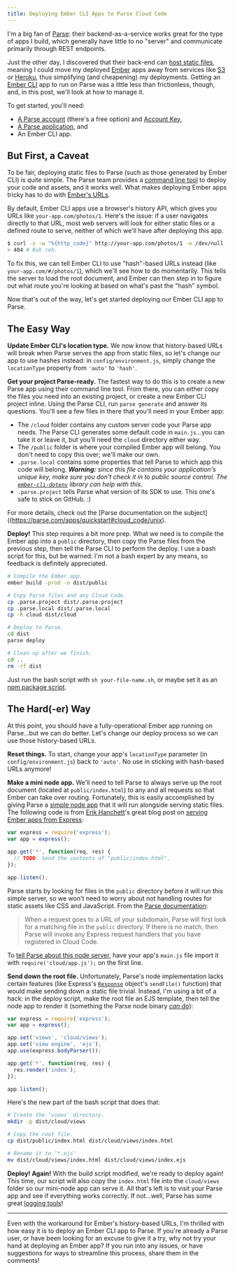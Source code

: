 ```yaml
---
title: Deploying Ember CLI Apps to Parse Cloud Code
---
```


I'm a big fan of [Parse](https://parse.com/): their backend-as-a-service works great for the type of apps I build, which generally have little to no "server" and communicate primarily through REST endpoints.

<!-- more -->

Just the other day, I discovered that their back-end can [host static files](http://blog.parse.com/announcements/goodbye-web-servers-hello-parse-hosting/), meaning I could move my deployed [Ember](http://emberjs.com/) apps away from services like [S3](http://aws.amazon.com/s3/) or [Heroku](https://www.heroku.com/), thus simplifying (and cheapening) my deployments. Getting an [Ember CLI](http://www.ember-cli.com/) app to run on Parse was a little less than frictionless, though, and, in this post, we'll look at how to manage it.

To get started, you'll need:

* [A Parse account](https://www.parse.com/signup) (there's a free option) and [Account Key](https://parse.com/account/keys),
* [A Parse application](https://parse.com/apps), and
* An Ember CLI app.

## But First, a Caveat

To be fair, deploying static files to Parse (such as those generated by Ember CLI) is quite simple. The Parse team provides a [command line tool](https://parse.com/docs/js/guide#command-line) to deploy your code and assets, and it works well. What makes deploying Ember apps tricky has to do with [Ember's URLs](http://guides.emberjs.com/v2.0.0/routing/specifying-the-location-api/).

By default, Ember CLI apps use a browser's history API, which gives you URLs like `your-app.com/photos/1`. Here's the issue: if a user navigates directly to that URL, most web servers will look for either static files or a defined route to serve, neither of which we'll have after deploying this app.

``` bash
$ curl -s -w "%{http_code}" http://your-app.com/photos/1 -o /dev/null
> 404 # Ruh roh.
```

To fix this, we can tell Ember CLI to use "hash"-based URLs instead (like `your-app.com/#/photos/1`), which we'll see how to do momentarily. This tells the server to load the root document, and Ember can then step in to figure out what route you're looking at based on what's past the "hash" symbol.

Now that's out of the way, let's get started deploying our Ember CLI app to Parse.

## The Easy Way

**Update Ember CLI's location type.** We now know that history-based URLs will break when Parse serves the app from static files, so let's change our app to use hashes instead: in `config/environment.js`, simply change the `locationType` property from `'auto'` to `'hash'`.

**Get your project Parse-ready.** The fastest way to do this is to create a new Parse app using their command line tool. From there, you can either copy the files you need into an existing project, or create a new Ember CLI project inline. Using the Parse CLI, run `parse generate` and answer its questions. You'll see a few files in there that you'll need in your Ember app:

* The `/cloud` folder contains any custom server code your Parse app needs. The Parse CLI generates some default code in `main.js`...you can take it or leave it, but you'll need the `cloud` directory either way.
* The `/public` folder is where your compiled Ember app will belong. You don't need to copy this over; we'll make our own.
* `.parse.local` contains some properties that tell Parse to which app this code will belong. _**Warning:** since this file contains your application's unique key, make sure you don't check it in to public source control. The [`ember-cli-dotenv`](https://github.com/fivetanley/ember-cli-dotenv) library can help with this._
* `.parse.project` tells Parse what version of its SDK to use. This one's safe to stick on GitHub. :)

For more details, check out the [Parse documentation on the subject]((https://parse.com/apps/quickstart#cloud_code/unix).

**Deploy!** This step requires a bit more prep. What we need is to compile the Ember app into a `public` directory, then copy the Parse files from the previous step, then tell the Parse CLI to perform the deploy. I use a bash script for this, but be warned: I'm not a bash expert by any means, so feedback is definitely appreciated.

``` bash
# Compile the Ember app.
ember build -prod -o dist/public

# Copy Parse files and any Cloud Code.
cp .parse.project dist/.parse.project
cp .parse.local dist/.parse.local
cp -R cloud dist/cloud

# Deploy to Parse.
cd dist
parse deploy

# Clean up after we finish.
cd ..
rm -rf dist
```

Just run the bash script with `sh your-file-name.sh`, or maybe set it as an [npm package script](https://docs.npmjs.com/cli/run-script).

## The Hard(-er) Way

At this point, you should have a fully-operational Ember app running on Parse...but we can do better. Let's change our deploy process so we can use those history-based URLs.

**Reset things.** To start, change your app's `locationType` parameter (in `config/environment.js`) back to `'auto'`. No use in sticking with hash-based URLs anymore!

**Make a mini node app.** We'll need to tell Parse to always serve up the root document (located at `public/index.html`) to any and all requests so that Ember can take over routing. Fortunately, this is easily accomplished by giving Parse a [simple node app](http://blog.parse.com/announcements/building-parse-web-apps-with-the-express-web-framework/) that it will run alongside serving static files. The following code is from [Erik Hanchett](https://twitter.com/erikch)'s great blog post on [serving Ember apps from Express](http://www.programwitherik.com/setup-your-ember-project-with-node/):

``` js
var express = require('express');
var app = express();

app.get('*', function(req, res) {
  // TODO: Send the contents of "public/index.html".
});

app.listen();
```

Parse starts by looking for files in the `public` directory before it will run this simple server, so we won't need to worry about not handling routes for static assets like CSS and JavaScript. From the [Parse documentation](https://parse.com/docs/js/guide#hosting-static-content):

> When a request goes to a URL of your subdomain, Parse will first look for a matching file in the `public` directory. If there is no match, then Parse will invoke any Express request handlers that you have registered in Cloud Code.

To [tell Parse about this node server](https://parse.com/docs/js/guide#hosting-creating-a-web-app), have your app's `main.js` file import it with `require('cloud/app.js');` on the first line.

**Send down the root file.** Unfortunately, Parse's node implementation lacks certain features (like Express's [`Response`](http://expressjs.com/api.html#res) object's `sendFile()` function) that would make sending down a static file trivial. Instead, I'm using a bit of a hack: in the deploy script, make the root file an EJS template, then tell the node app to render it (something the Parse node binary [_can_ do](https://parse.com/docs/js/guide#hosting-rendering-templates)):

``` js
var express = require('express');
var app = express();

app.set('views', 'cloud/views');
app.set('view engine', 'ejs');
app.use(express.bodyParser());

app.get('*', function(req, res) {
  res.render('index');
});

app.listen();
```

Here's the new part of the bash script that does that:

``` bash
# Create the 'views' directory.
mkdir -p dist/cloud/views

# Copy the root file.
cp dist/public/index.html dist/cloud/views/index.html

# Rename it to '*.ejs'
mv dist/cloud/views/index.html dist/cloud/views/index.ejs
```

**Deploy! Again!** With the build script modified, we're ready to deploy again! This time, our script will also copy the `index.html` file into the `cloud/views` folder so our mini-node app can serve it. All that's left is to visit your Parse app and see if everything works correctly. If not...well, Parse has some great [logging tools](https://parse.com/docs/js/guide#command-line-reading-the-logs)!

---

Even with the workaround for Ember's history-based URLs, I'm thrilled with how easy it is to deploy an Ember CLI app to Parse. If you're already a Parse user, or have been looking for an excuse to give it a try, why not try your hand at deploying an Ember app? If you run into any issues, or have suggestions for ways to streamline this process, share them in the comments!
